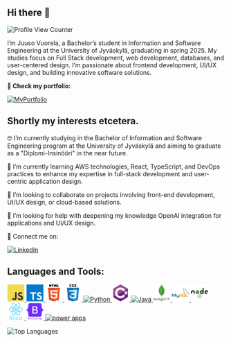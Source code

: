 ## Hi there 👋

![Profile View Counter](https://komarev.com/ghpvc/?username=juvavuor&style=plastic&color=ff69b4)

I’m Juuso Vuorela, a Bachelor’s student in Information and Software Engineering at the University of Jyväskylä, graduating in spring 2025. My studies focus on Full Stack development, web development, databases, and user-centered design. I’m passionate about frontend development, UI/UX design, and building innovative software solutions.

**👀 Check my portfolio:**

<a href="https://juuvuor.github.io/portfolio/" target="_blank" rel="noreferrer">
    <img src="https://img.icons8.com/?size=100&id=0jTdOE7fTwMb&format=png&color=f3add0" alt="MyPortfolio" width="45" height="45"/>
</a>
  

## Shortly my interests etcetera.
🤓 I’m currently studying in the Bachelor of Information and Software Engineering program at the University of Jyväskylä and aiming to graduate as a "Diplomi-Insinööri" in the near future.

🌱 I’m currently learning AWS technologies, React, TypeScript, and DevOps practices to enhance my expertise in full-stack development and user-centric application design.

👯 I’m looking to collaborate on projects involving front-end development, UI/UX design, or cloud-based solutions.

🤔 I’m looking for help with deepening my knowledge OpenAI integration for applications and UI/UX design.

🤝 Connect me on: 

<a href="https://www.linkedin.com/in/juuso-v-703a26228/" target="_blank" rel="noreferrer">
    <img src="https://img.icons8.com/?size=100&id=xuvGCOXi8Wyg&format=png&color=000000" alt="LinkedIn" width="40" height="40"/>
  </a>

## Languages and Tools:
<p align="left">
  <a href="https://developer.mozilla.org/en-US/docs/Web/JavaScript" target="_blank" rel="noreferrer">
    <img src="https://raw.githubusercontent.com/devicons/devicon/master/icons/javascript/javascript-original.svg" alt="javascript" width="40" height="40"/>
  </a>
    <a href="https://www.typescriptlang.org/" target="_blank" rel="noreferrer">
    <img src="https://raw.githubusercontent.com/devicons/devicon/master/icons/typescript/typescript-original.svg" alt="typescript" width="40" height="40"/>
  </a>
  <a href="https://www.w3.org/html/" target="_blank" rel="noreferrer">
    <img src="https://raw.githubusercontent.com/devicons/devicon/master/icons/html5/html5-original-wordmark.svg" alt="html5" width="40" height="40"/> 
  </a>
  <a href="https://www.w3schools.com/css/" target="_blank" rel="noreferrer">
    <img src="https://raw.githubusercontent.com/devicons/devicon/master/icons/css3/css3-original-wordmark.svg" alt="css3" width="40" height="40"/>
  </a>
  
  <a href="https://www.w3schools.com/python/" target="_blank" rel="noreferrer">
    <img src="https://img.icons8.com/?size=100&id=Rc0Xn5AtE8kX&format=png&color=000000" alt="Python" width="40" height="40"/>
  </a>
  
   <a href="https://www.w3schools.com/cs/" target="_blank" rel="noreferrer">
    <img src="https://raw.githubusercontent.com/devicons/devicon/master/icons/csharp/csharp-original.svg" alt="csharp" width="40" height="40"/>
  </a>
  <a href="https://www.w3schools.com/java/" target="_blank" rel="noreferrer">
    <img src="https://img.icons8.com/?size=100&id=13679&format=png&color=000000" alt="Java" width="40" height="40"/>
  </a>
  <a href="https://www.mongodb.com/" target="_blank" rel="noreferrer">
    <img src="https://raw.githubusercontent.com/devicons/devicon/master/icons/mongodb/mongodb-original-wordmark.svg" alt="mongodb" width="40" height="40"/>
  </a>
  <a href="https://www.mysql.com/" target="_blank" rel="noreferrer">
    <img src="https://raw.githubusercontent.com/devicons/devicon/master/icons/mysql/mysql-original-wordmark.svg" alt="mysql" width="40" height="40"/>
  </a>
  <a href="https://nodejs.org" target="_blank" rel="noreferrer">
    <img src="https://raw.githubusercontent.com/devicons/devicon/master/icons/nodejs/nodejs-original-wordmark.svg" alt="nodejs" width="40" height="40"/>
  </a>
  <a href="https://reactjs.org/" target="_blank" rel="noreferrer">
    <img src="https://raw.githubusercontent.com/devicons/devicon/master/icons/react/react-original-wordmark.svg" alt="react" width="40" height="40"/>
  </a>
  <a href="https://getbootstrap.com" target="_blank" rel="noreferrer">
    <img src="https://raw.githubusercontent.com/devicons/devicon/master/icons/bootstrap/bootstrap-plain-wordmark.svg" alt="bootstrap" width="40" height="40"/>
  </a>
  <a href="https://learn.microsoft.com/en-us/power-apps/powerapps-overview" target="_blank" rel="noreferrer">
    <img src="https://img.icons8.com/?size=100&id=OU2ddOKw840K&format=png&color=000000" alt="power apps" width="40" height="40"/>
  </a>
  
</p>


 ![Top Languages](https://github-readme-stats.vercel.app/api/top-langs?username=juuvuor&show_icons=true&locale=en&layout=compact)
